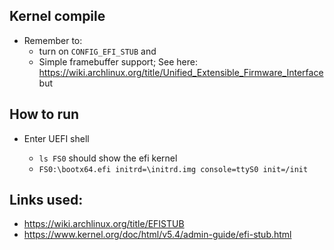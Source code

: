 ## Kernel compile

- Remember to:
  - turn on `CONFIG_EFI_STUB` and
  - Simple framebuffer support; See here:
    https://wiki.archlinux.org/title/Unified_Extensible_Firmware_Interface but

## How to run

- Enter UEFI shell

  - `ls FS0` should show the efi kernel
  - `FS0:\bootx64.efi initrd=\initrd.img console=ttyS0 init=/init`

## Links used:

- https://wiki.archlinux.org/title/EFISTUB
- https://www.kernel.org/doc/html/v5.4/admin-guide/efi-stub.html
